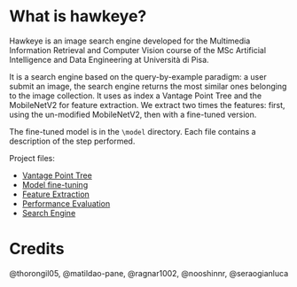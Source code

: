 # What is hawkeye?
Hawkeye is an image search engine developed for the Multimedia Information Retrieval and Computer Vision course of the MSc Artificial Intelligence and Data Engineering at Università di Pisa.

It is a search engine based on the query-by-example paradigm: a user submit an image, the search engine returns the most similar ones belonging to the image collection. It uses as index a Vantage Point Tree and the MobileNetV2 for feature extraction. We extract two times the features: first, using the un-modified MobileNetV2, then with a fine-tuned version. 

The fine-tuned model is in the `\model` directory. Each file contains a description of the step performed.

Project files:
- [Vantage Point Tree](./index_creation.ipynb)
- [Model fine-tuning](./model_fine_tuning.ipynb)
- [Feature Extraction](./feature_extraction.ipynb)
- [Performance Evaluation](./performance_evaluation.ipynb)
- [Search Engine](./Retrieval.ipynb)

# Credits

@thorongil05, @matildao-pane, @ragnar1002, @nooshinnr, @seraogianluca
